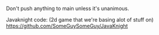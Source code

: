 Don't push anything to main unless it's unanimous.

Javaknight code: (2d game that we're basing alot of stuff on)
https://github.com/SomeGuySomeGuy/JavaKnight
